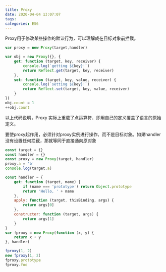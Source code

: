 ```yaml
---
title: Proxy
date: 2020-04-04 13:07:07
tags:
categories: ES6
---
```



Proxy用于修改某些操作的默认行为，可以理解成在目标对象前拦截。
```js
var proxy = new Proxy(target,handler)
```
```js
var obj = new Proxy({}, {
    get: function (target, key, receiver) {
        console.log(`getting ${key}!`)
        return Reflect.get(target, key, receiver)
    },
    set: function (target, key, value, receiver) {
        console.log(`setting ${key}!`)
        return Reflect.set(target, key, value, receiver)
    }
})
obj.count = 1
++obj.count
```

以上代码说明，Proxy 实际上重载了点运算符，即用自己的定义覆盖了语言的原始定义。


要使proxy起作用，必须针对proxy实例进行操作，而不是目标对象。如果handler没有设置任何拦截，那就等同于直接通向原对象
```js
const target = {}
const handler = {}
const proxy = new Proxy(target, handler)
proxy.a = 'b'
console.log(target.a)
```

```js
const handler = {
    get: function (target, name) {
        if (name === 'prototype') return Object.prototype
        return 'Hello, ' + name
    },
    apply: function (target, thisBinding, args) {
        return args[0]
    },
    constructor: function (target, args) {
        return args[1]
    }
}
var fproxy = new Proxy(function (x, y) {
    return x + y
}, handler)

fproxy(1, 2)
new fproxy(1, 2)
fproxy.prototype
fproxy.foo
```
